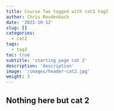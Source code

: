 ```yaml
---
title: Course Two tagged with cat2 tag2
author: Chris Reudenbach
date: '2021-10-12'
slug: []
categories:
  - cat2
tags:
  - tag2
toc: true
subtitle: 'starting page cat 2'
description: 'description'
image: '/images/header-cat2.jpg'
weight: 3
---
```


## Nothing here but cat 2

